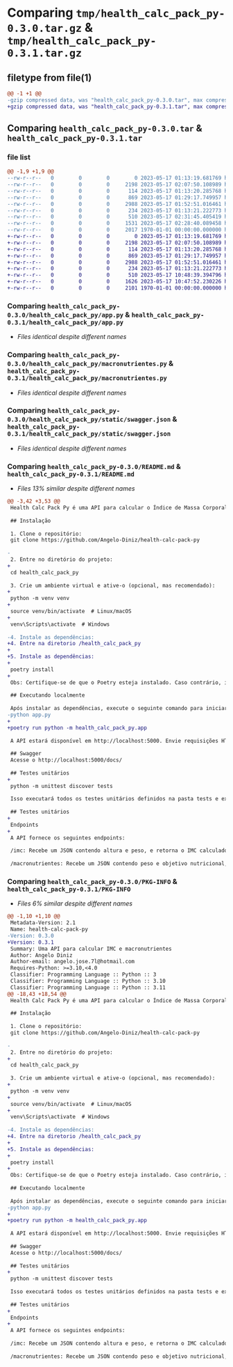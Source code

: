 # Comparing `tmp/health_calc_pack_py-0.3.0.tar.gz` & `tmp/health_calc_pack_py-0.3.1.tar.gz`

## filetype from file(1)

```diff
@@ -1 +1 @@
-gzip compressed data, was "health_calc_pack_py-0.3.0.tar", max compression
+gzip compressed data, was "health_calc_pack_py-0.3.1.tar", max compression
```

## Comparing `health_calc_pack_py-0.3.0.tar` & `health_calc_pack_py-0.3.1.tar`

### file list

```diff
@@ -1,9 +1,9 @@
--rw-r--r--   0        0        0        0 2023-05-17 01:13:19.681769 health_calc_pack_py-0.3.0/health_calc_pack_py/__init__.py
--rw-r--r--   0        0        0     2198 2023-05-17 02:07:50.108989 health_calc_pack_py-0.3.0/health_calc_pack_py/app.py
--rw-r--r--   0        0        0      114 2023-05-17 01:13:20.285768 health_calc_pack_py-0.3.0/health_calc_pack_py/imc.py
--rw-r--r--   0        0        0      869 2023-05-17 01:29:17.749957 health_calc_pack_py-0.3.0/health_calc_pack_py/macronutrientes.py
--rw-r--r--   0        0        0     2988 2023-05-17 01:52:51.016461 health_calc_pack_py-0.3.0/health_calc_pack_py/static/swagger.json
--rw-r--r--   0        0        0      234 2023-05-17 01:13:21.222773 health_calc_pack_py-0.3.0/health_calc_pack_py/test_imc.py
--rw-r--r--   0        0        0      510 2023-05-17 02:31:45.405419 health_calc_pack_py-0.3.0/pyproject.toml
--rw-r--r--   0        0        0     1531 2023-05-17 02:28:40.089458 health_calc_pack_py-0.3.0/README.md
--rw-r--r--   0        0        0     2017 1970-01-01 00:00:00.000000 health_calc_pack_py-0.3.0/PKG-INFO
+-rw-r--r--   0        0        0        0 2023-05-17 01:13:19.681769 health_calc_pack_py-0.3.1/health_calc_pack_py/__init__.py
+-rw-r--r--   0        0        0     2198 2023-05-17 02:07:50.108989 health_calc_pack_py-0.3.1/health_calc_pack_py/app.py
+-rw-r--r--   0        0        0      114 2023-05-17 01:13:20.285768 health_calc_pack_py-0.3.1/health_calc_pack_py/imc.py
+-rw-r--r--   0        0        0      869 2023-05-17 01:29:17.749957 health_calc_pack_py-0.3.1/health_calc_pack_py/macronutrientes.py
+-rw-r--r--   0        0        0     2988 2023-05-17 01:52:51.016461 health_calc_pack_py-0.3.1/health_calc_pack_py/static/swagger.json
+-rw-r--r--   0        0        0      234 2023-05-17 01:13:21.222773 health_calc_pack_py-0.3.1/health_calc_pack_py/test_imc.py
+-rw-r--r--   0        0        0      510 2023-05-17 10:48:39.394796 health_calc_pack_py-0.3.1/pyproject.toml
+-rw-r--r--   0        0        0     1626 2023-05-17 10:47:52.230226 health_calc_pack_py-0.3.1/README.md
+-rw-r--r--   0        0        0     2101 1970-01-01 00:00:00.000000 health_calc_pack_py-0.3.1/PKG-INFO
```

### Comparing `health_calc_pack_py-0.3.0/health_calc_pack_py/app.py` & `health_calc_pack_py-0.3.1/health_calc_pack_py/app.py`

 * *Files identical despite different names*

### Comparing `health_calc_pack_py-0.3.0/health_calc_pack_py/macronutrientes.py` & `health_calc_pack_py-0.3.1/health_calc_pack_py/macronutrientes.py`

 * *Files identical despite different names*

### Comparing `health_calc_pack_py-0.3.0/health_calc_pack_py/static/swagger.json` & `health_calc_pack_py-0.3.1/health_calc_pack_py/static/swagger.json`

 * *Files identical despite different names*

### Comparing `health_calc_pack_py-0.3.0/README.md` & `health_calc_pack_py-0.3.1/README.md`

 * *Files 13% similar despite different names*

```diff
@@ -3,42 +3,53 @@
 Health Calc Pack Py é uma API para calcular o Índice de Massa Corporal (IMC) e os macronutrientes necessários para um indivíduo de acordo com seu objetivo nutricional.
 
 ## Instalação
 
 1. Clone o repositório:
 git clone https://github.com/Angelo-Diniz/health-calc-pack-py
 
-
 2. Entre no diretório do projeto:
+
 cd health_calc_pack_py
 
 3. Crie um ambiente virtual e ative-o (opcional, mas recomendado):
+
 python -m venv venv
+
 source venv/bin/activate  # Linux/macOS
+
 venv\Scripts\activate  # Windows
 
-4. Instale as dependências:
+4. Entre na diretorio /health_calc_pack_py
+
+5. Instale as dependências:
+
 poetry install
+
 Obs: Certifique-se de que o Poetry esteja instalado. Caso contrário, instale-o seguindo as instruções na documentação oficial: https://python-poetry.org/docs/#installation
 
 ## Executando localmente
 
 Após instalar as dependências, execute o seguinte comando para iniciar o servidor de desenvolvimento:
-python app.py
+
+poetry run python -m health_calc_pack_py.app
 
 A API estará disponível em http://localhost:5000. Envie requisições HTTP para os endpoints disponíveis para interagir com a aplicação.
 
 ## Swagger
 Acesse o http://localhost:5000/docs/
 
 ## Testes unitários
+
 python -m unittest discover tests
 
 Isso executará todos os testes unitários definidos na pasta tests e exibirá os resultados.
 
 ## Testes unitários
+
 Endpoints
+
 A API fornece os seguintes endpoints:
 
 /imc: Recebe um JSON contendo altura e peso, e retorna o IMC calculado.
 
 /macronutrientes: Recebe um JSON contendo peso e objetivo nutricional, e retorna os macronutrientes calculados.
```

### Comparing `health_calc_pack_py-0.3.0/PKG-INFO` & `health_calc_pack_py-0.3.1/PKG-INFO`

 * *Files 6% similar despite different names*

```diff
@@ -1,10 +1,10 @@
 Metadata-Version: 2.1
 Name: health-calc-pack-py
-Version: 0.3.0
+Version: 0.3.1
 Summary: Uma API para calcular IMC e macronutrientes
 Author: Angelo Diniz
 Author-email: angelo.jose.7l@hotmail.com
 Requires-Python: >=3.10,<4.0
 Classifier: Programming Language :: Python :: 3
 Classifier: Programming Language :: Python :: 3.10
 Classifier: Programming Language :: Python :: 3.11
@@ -18,43 +18,54 @@
 Health Calc Pack Py é uma API para calcular o Índice de Massa Corporal (IMC) e os macronutrientes necessários para um indivíduo de acordo com seu objetivo nutricional.
 
 ## Instalação
 
 1. Clone o repositório:
 git clone https://github.com/Angelo-Diniz/health-calc-pack-py
 
-
 2. Entre no diretório do projeto:
+
 cd health_calc_pack_py
 
 3. Crie um ambiente virtual e ative-o (opcional, mas recomendado):
+
 python -m venv venv
+
 source venv/bin/activate  # Linux/macOS
+
 venv\Scripts\activate  # Windows
 
-4. Instale as dependências:
+4. Entre na diretorio /health_calc_pack_py
+
+5. Instale as dependências:
+
 poetry install
+
 Obs: Certifique-se de que o Poetry esteja instalado. Caso contrário, instale-o seguindo as instruções na documentação oficial: https://python-poetry.org/docs/#installation
 
 ## Executando localmente
 
 Após instalar as dependências, execute o seguinte comando para iniciar o servidor de desenvolvimento:
-python app.py
+
+poetry run python -m health_calc_pack_py.app
 
 A API estará disponível em http://localhost:5000. Envie requisições HTTP para os endpoints disponíveis para interagir com a aplicação.
 
 ## Swagger
 Acesse o http://localhost:5000/docs/
 
 ## Testes unitários
+
 python -m unittest discover tests
 
 Isso executará todos os testes unitários definidos na pasta tests e exibirá os resultados.
 
 ## Testes unitários
+
 Endpoints
+
 A API fornece os seguintes endpoints:
 
 /imc: Recebe um JSON contendo altura e peso, e retorna o IMC calculado.
 
 /macronutrientes: Recebe um JSON contendo peso e objetivo nutricional, e retorna os macronutrientes calculados.
```

